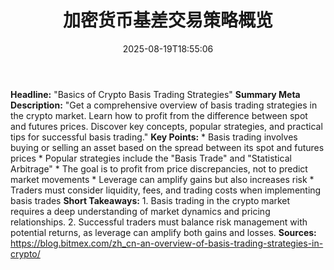 ﻿---
title: "加密货币基差交易策略概览"
date: "2025-08-19T18:55:06"
category: "Markets"
summary: ""
slug: "加密货币基差交易策略概览"
source_urls:
  - "https://blog.bitmex.com/zh_cn-an-overview-of-basis-trading-strategies-in-crypto/"
seo:
  title: "加密货币基差交易策略概览 | Hash n Hedge"
  description: ""
  keywords: ["news", "markets", "brief"]
---
**Headline:**  "Basics of Crypto Basis Trading Strategies"  **Summary Meta Description:**  "Get a comprehensive overview of basis trading strategies in the crypto market. Learn how to profit from the difference between spot and futures prices. Discover key concepts, popular strategies, and practical tips for successful basis trading."  **Key Points:**  * Basis trading involves buying or selling an asset based on the spread between its spot and futures prices * Popular strategies include the "Basis Trade" and "Statistical Arbitrage" * The goal is to profit from price discrepancies, not to predict market movements * Leverage can amplify gains but also increases risk * Traders must consider liquidity, fees, and trading costs when implementing basis trades  **Short Takeaways:**  1. Basis trading in the crypto market requires a deep understanding of market dynamics and pricing relationships. 2. Successful traders must balance risk management with potential returns, as leverage can amplify both gains and losses.  **Sources:**  https://blog.bitmex.com/zh_cn-an-overview-of-basis-trading-strategies-in-crypto/ 
